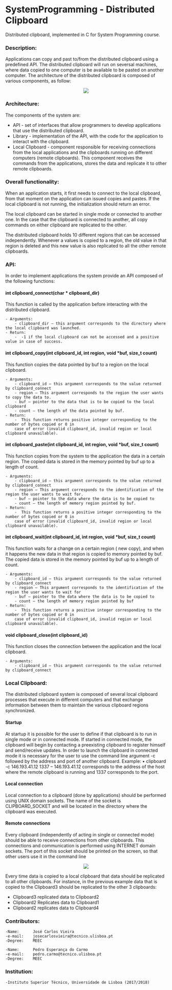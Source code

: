 # SystemProgramming -  Distributed Clipboard

Distributed clipboard, implemented in C for System Programming course.

### Description:

Applications can copy and past to/from the distributed clipboard using a predefined API. 
The distributed clipboard will run on seversal machines, where
data copied to one computer is be available to be pasted on another computer.
The architecture of the distributed clipboard is composed of various components, as
follow:

<p align="center">
  <img src="https://i.imgur.com/t7Od41d.png">
</p>

### Architecture:

The components of the system are:
- API - set of interfaces that allow programmers to develop applications that use the distributed clipboard.
- Library - implementation of the API, with the code for the application to interact with the clipboard.
- Local Clipboard - component responsible for receiving connections from the local
applications and the clipboards running on different computers (remote clipboards).
This component receives the commands from the applications, stores the data and
replicate it to other remote clipboards.


### Overall functionality:

When an application starts, it first needs to connect to the local clipboard, from that
moment on the application can issued copies and pastes. If the local clipboard is not
running, the initialization should return an error.

The local clipboard can be started in single mode or connected to another one. In the
case that the clipboard is connected to another, all copy commands on either clipboard
are replicated to the other.

The distributed clipboard holds 10 different regions that can be accessed
independently. Whenever a values is copied to a region, the old value in that region is
deleted and this new value is also replicated to all the other remote clipboards.

### API:

In order to implement applications the system provide an API composed of the following functions:

#### int clipboard_connect(char * clipboard_dir)
This function is called by the application before interacting with the distributed clipboard.

	- Arguments:
		- clipboard_dir – this argument corresponds to the directory where the local clipboard was launched.
	- Return: 
		-  -1 if the local clipboard can not be accessed and a positive value in case of success.
		
#### int clipboard_copy(int clipboard_id, int region, void *buf, size_t count)
This function copies the data pointed by buf to a region on the local clipboard.

	- Arguments:
		- clipboard_id – this argument corresponds to the value returned by clipboard_connect
		- region – This argument corresponds to the region the user wants to copy the data to.
		- buf – pointer to the data that is to be copied to the local clipboard
		- count – the length of the data pointed by buf.
	- Return: 
		-  This function returns positive integer corresponding to the number of bytes copied or 0 in
		case of error (invalid clipboard_id, invalid region or local clipboard unavailable).
		
#### int clipboard_paste(int clipboard_id, int region, void *buf, size_t count)
This function copies from the system to the application the data in a certain region. The
copied data is stored in the memory pointed by buf up to a length of count.

	- Arguments:
		- clipboard_id – this argument corresponds to the value returned by clipboard_connect
		- region – This argument corresponds to the identification of the region the user wants to wait for.
		- buf – pointer to the data where the data is to be copied to
		- count – the length of memory region pointed by buf.
	- Return: 
		-  This function returns a positive integer corresponding to the number of bytes copied or 0 in
		case of error (invalid clipboard_id, invalid region or local clipboard unavailable).

#### int clipboard_wait(int clipboard_id, int region, void *buf, size_t count)
This function waits for a change on a certain region ( new copy), and when it happens the
new data in that region is copied to memory pointed by buf. The copied data is stored in
the memory pointed by buf up to a length of count.

	- Arguments:
		- clipboard_id – this argument corresponds to the value returned by clipboard_connect
		- region – This argument corresponds to the identification of the region the user wants to wait for
		- buf – pointer to the data where the data is to be copied to
		- count – the length of memory region pointed by buf
	- Return: 
		-  This function returns a positive integer corresponding to the number of bytes copied or 0 in
		case of error (invalid clipboard_id, invalid region or local clipboard unavailable).

#### void clipboard_close(int clipboard_id)
This function closes the connection between the application and the local clipboard.

	- Arguments:
		- clipboard_id – this argument corresponds to the value returned by clipboard_connect

### Local Clipboard:
The distributed clipboard system is composed of several local clipboard processes that
execute in different computers and that exchange information between them to maintain
the various clipboard regions synchronized.

#### Startup
At startup it is possible for the user to define if that clipboard is to run in single mode or in
connected mode.
If started in connected mode, the clipboard will begin by contacting a preexisting clipboard
to register himself and send/receive updates.
In order to launch the clipboard in connected mode it is necessary for the user to use the
command line argument -c followed by the address and port of another clipboard.
Example:
• clipboard -c 146.193.41.12 1337 – 146.193.41.12 corresponds to the
address of the host where the remote clipboard is running and 1337 corresponds to
the port.

#### Local connection
Local connection to a clipboard (done by applications) should be performed using UNIX
domain sockets. The name of the socket is CLIPBOARD_SOCKET and will be located in
the directory where the clipboard was executed. 

#### Remote connections
Every clipboard (independently of acting in single or connected mode) should be able to
receive connections from other clipboards. This connections and communication is
performed using INTERNET domain sockets. The port of this socket should be printed on
the screen, so that other users use it in the command line

<p align="center">
  <img src="https://i.imgur.com/0O61z4W.png">
</p>

Every time data is copied to a local clipboard that data should be replicated to all other
clipboards. For instance, in the previous example data that is copied to the Clipboard3
should be replicated to the other 3 clipboards:
- Clipboard3 replicated data to Clipboard2
- Clipboard2 Replicates data to Clipboard1
- Clipboard2 replicates data to Clipboard4

### Contributors:
	
	-Name: 		José Carlos Vieira
	-e-mail:	josecarlosvieira@tecnico.ulisboa.pt
	-Degree: 	MEEC

	-Name:		Pedro Esperança do Carmo
	-e-mail:	pedro.carmo@tecnico.ulisboa.pt
	-Degree:	MEEC

### Institution:

	-Instituto Superior Técnico, Universidade de Lisboa (2017/2018)
